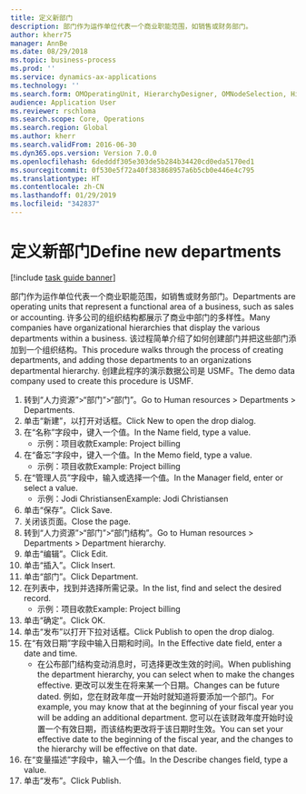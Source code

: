 ```yaml
---
title: 定义新部门
description: 部门作为运作单位代表一个商业职能范围，如销售或财务部门。
author: kherr75
manager: AnnBe
ms.date: 08/29/2018
ms.topic: business-process
ms.prod: ''
ms.service: dynamics-ax-applications
ms.technology: ''
ms.search.form: OMOperatingUnit, HierarchyDesigner, OMNodeSelection, HierarchyPublishAndCloseForm
audience: Application User
ms.reviewer: rschloma
ms.search.scope: Core, Operations
ms.search.region: Global
ms.author: kherr
ms.search.validFrom: 2016-06-30
ms.dyn365.ops.version: Version 7.0.0
ms.openlocfilehash: 6dedddf305e303de5b284b34420cd0eda5170ed1
ms.sourcegitcommit: 0f530e5f72a40f383868957a6b5cb0e446e4c795
ms.translationtype: HT
ms.contentlocale: zh-CN
ms.lasthandoff: 01/29/2019
ms.locfileid: "342837"
---
```

# <a name="define-new-departments"></a><span data-ttu-id="f85e7-103">定义新部门</span><span class="sxs-lookup"><span data-stu-id="f85e7-103">Define new departments</span></span>

[!include [task guide banner](../../includes/task-guide-banner.md)]

<span data-ttu-id="f85e7-104">部门作为运作单位代表一个商业职能范围，如销售或财务部门。</span><span class="sxs-lookup"><span data-stu-id="f85e7-104">Departments are operating units that represent a functional area of a business, such as sales or accounting.</span></span> <span data-ttu-id="f85e7-105">许多公司的组织结构都展示了商业中部门的多样性。</span><span class="sxs-lookup"><span data-stu-id="f85e7-105">Many companies have organizational hierarchies that display the various departments within a business.</span></span> <span data-ttu-id="f85e7-106">该过程简单介绍了如何创建部门并把这些部门添加到一个组织结构。</span><span class="sxs-lookup"><span data-stu-id="f85e7-106">This procedure walks through the process of creating departments, and adding those departments to an organizations departmental hierarchy.</span></span> <span data-ttu-id="f85e7-107">创建此程序的演示数据公司是 USMF。</span><span class="sxs-lookup"><span data-stu-id="f85e7-107">The demo data company used to create this procedure is USMF.</span></span>

1. <span data-ttu-id="f85e7-108">转到“人力资源”>“部门”>“部门”。</span><span class="sxs-lookup"><span data-stu-id="f85e7-108">Go to Human resources > Departments > Departments.</span></span>
2. <span data-ttu-id="f85e7-109">单击“新建”，以打开对话框。</span><span class="sxs-lookup"><span data-stu-id="f85e7-109">Click New to open the drop dialog.</span></span>
3. <span data-ttu-id="f85e7-110">在“名称”字段中，键入一个值。</span><span class="sxs-lookup"><span data-stu-id="f85e7-110">In the Name field, type a value.</span></span>
    * <span data-ttu-id="f85e7-111">示例：项目收款</span><span class="sxs-lookup"><span data-stu-id="f85e7-111">Example: Project billing</span></span>  
4. <span data-ttu-id="f85e7-112">在“备忘”字段中，键入一个值。</span><span class="sxs-lookup"><span data-stu-id="f85e7-112">In the Memo field, type a value.</span></span>
    * <span data-ttu-id="f85e7-113">示例：项目收款</span><span class="sxs-lookup"><span data-stu-id="f85e7-113">Example: Project billing</span></span>  
5. <span data-ttu-id="f85e7-114">在“管理人员”字段中，输入或选择一个值。</span><span class="sxs-lookup"><span data-stu-id="f85e7-114">In the Manager field, enter or select a value.</span></span>
    * <span data-ttu-id="f85e7-115">示例：Jodi Christiansen</span><span class="sxs-lookup"><span data-stu-id="f85e7-115">Example: Jodi Christiansen</span></span>  
6. <span data-ttu-id="f85e7-116">单击“保存”。</span><span class="sxs-lookup"><span data-stu-id="f85e7-116">Click Save.</span></span>
7. <span data-ttu-id="f85e7-117">关闭该页面。</span><span class="sxs-lookup"><span data-stu-id="f85e7-117">Close the page.</span></span>
8. <span data-ttu-id="f85e7-118">转到“人力资源”>“部门”>“部门结构”。</span><span class="sxs-lookup"><span data-stu-id="f85e7-118">Go to Human resources > Departments > Department hierarchy.</span></span>
9. <span data-ttu-id="f85e7-119">单击“编辑”。</span><span class="sxs-lookup"><span data-stu-id="f85e7-119">Click Edit.</span></span>
10. <span data-ttu-id="f85e7-120">单击“插入”。</span><span class="sxs-lookup"><span data-stu-id="f85e7-120">Click Insert.</span></span>
11. <span data-ttu-id="f85e7-121">单击“部门”。</span><span class="sxs-lookup"><span data-stu-id="f85e7-121">Click Department.</span></span>
12. <span data-ttu-id="f85e7-122">在列表中，找到并选择所需记录。</span><span class="sxs-lookup"><span data-stu-id="f85e7-122">In the list, find and select the desired record.</span></span>
    * <span data-ttu-id="f85e7-123">示例：项目收款</span><span class="sxs-lookup"><span data-stu-id="f85e7-123">Example: Project billing</span></span>  
13. <span data-ttu-id="f85e7-124">单击“确定”。</span><span class="sxs-lookup"><span data-stu-id="f85e7-124">Click OK.</span></span>
14. <span data-ttu-id="f85e7-125">单击“发布”以打开下拉对话框。</span><span class="sxs-lookup"><span data-stu-id="f85e7-125">Click Publish to open the drop dialog.</span></span>
15. <span data-ttu-id="f85e7-126">在“有效日期”字段中输入日期和时间。</span><span class="sxs-lookup"><span data-stu-id="f85e7-126">In the Effective date field, enter a date and time.</span></span>
    * <span data-ttu-id="f85e7-127">在公布部门结构变动消息时，可选择更改生效的时间。</span><span class="sxs-lookup"><span data-stu-id="f85e7-127">When publishing the department hierarchy, you can select when to make the changes effective.</span></span> <span data-ttu-id="f85e7-128">更改可以发生在将来某一个日期。</span><span class="sxs-lookup"><span data-stu-id="f85e7-128">Changes can be future dated.</span></span> <span data-ttu-id="f85e7-129">例如，您在财政年度一开始时就知道将要添加一个部门。</span><span class="sxs-lookup"><span data-stu-id="f85e7-129">For example, you may know that at the beginning of your fiscal year you will be adding an additional department.</span></span> <span data-ttu-id="f85e7-130">您可以在该财政年度开始时设置一个有效日期，而该结构更改将于该日期时生效。</span><span class="sxs-lookup"><span data-stu-id="f85e7-130">You can set your effective date to the beginning of the fiscal year, and the changes to the hierarchy will be effective on that date.</span></span>  
16. <span data-ttu-id="f85e7-131">在“变量描述”字段中，输入一个值。</span><span class="sxs-lookup"><span data-stu-id="f85e7-131">In the Describe changes field, type a value.</span></span>
17. <span data-ttu-id="f85e7-132">单击“发布”。</span><span class="sxs-lookup"><span data-stu-id="f85e7-132">Click Publish.</span></span>

